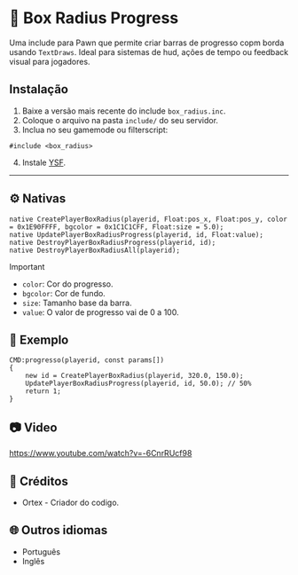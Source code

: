 # 📌 Box Radius Progress
Uma include para Pawn que permite criar barras de progresso copm borda usando `TextDraws`. Ideal para sistemas de hud, ações de tempo ou feedback visual para jogadores.

## Instalação

1. Baixe a versão mais recente do include `box_radius.inc`.
2. Coloque o arquivo na pasta `include/` do seu servidor.
3. Inclua no seu gamemode ou filterscript:

```pawn
#include <box_radius>
```
4. Instale [YSF](https://github.com/IllidanS4/YSF).

---

## ⚙️ Nativas
```pawn
native CreatePlayerBoxRadius(playerid, Float:pos_x, Float:pos_y, color = 0x1E90FFFF, bgcolor = 0x1C1C1CFF, Float:size = 5.0);
native UpdatePlayerBoxRadiusProgress(playerid, id, Float:value);
native DestroyPlayerBoxRadiusProgress(playerid, id);
native DestroyPlayerBoxRadiusAll(playerid);
```
> [!IMPORTANT]
> - `color`: Cor do progresso.
> - `bgcolor`: Cor de fundo.
> - `size`: Tamanho base da barra.
> - `value`: O valor de progresso vai de 0 a 100.


## 📝 Exemplo

```pawn
CMD:progresso(playerid, const params[])
{
    new id = CreatePlayerBoxRadius(playerid, 320.0, 150.0);
    UpdatePlayerBoxRadiusProgress(playerid, id, 50.0); // 50%
    return 1;
}
```

## 📷 Video
https://www.youtube.com/watch?v=-6CnrRUcf98

## 📝 Créditos
- Ortex - Criador do codigo.

## 🌐 Outros idiomas
* Português
* Inglês